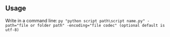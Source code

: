 ## Usage
Write in a command line: `py "python script path\script name.py" -path="file or folder path" -encoding="file codec" (optional default is utf-8)`
